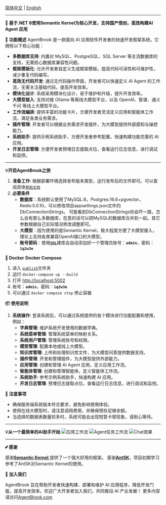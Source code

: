 [简体中文](https://github.com/ChenGan88/ZSN.AgentBrook/blob/main/README.md) | [English](https://github.com/ChenGan88/ZSN.AgentBrook/blob/main/README/README-en.md)

* * *

**🚀 基于.NET 8使用Semantic Kernel为核心开发，支持国产信创，高效构建AI Agent 应用**

**🔧 功能概述**
AgentBrook 是一款面向 AI 应用软件开发者的快速开发框架系统，它拥有以下核心功能：
* **多数据库支持**: 内置对 MySQL、PostgreSQL、SQL Server 等主流数据库的支持，无需担心数据库兼容性问题。
* **框架模板化**: 允许开发者自定义生成框架模板，提高代码可读性和可维护性，减少重复代码编写。
* **高效无代码开发**: 通过无代码操作界面，开发者可以快速定义 AI Agent 的工作流，无需关注基础代码，提高开发效率。
* **模块化设计**: 系统采用模块化设计，易于维护和升级，提升开发效率。
* **大模型接入**: 支持对接 Ollama 等离线大模型平台，以及 OpenAI、智谱、通义千问 等线上大模型平台。
* **工作流编排**: 提供丰富的功能卡片，方便开发者灵活定义应用和智能体工作流，满足各类业务需求。
* **插件管理**: 开发者可以根据业务需求开发插件，为大模型提供外部感知与操控能力。
* **系统助手**: 提供示例系统助手，方便开发者参考配置，快速构建功能完善的 AI 应用。
* **开发日志管理**: 方便开发者预埋日志提取点位，查看运行日志信息，进行调试和监控。

* * *
**💡开启AgentBrook之旅**
1. **准备工作**: 根据部署环境选择发布版本类型，运行发布后的文件即可。可以查阅具体[`帮助文档`](https://agentbrook.com/docs/examples/index.html)
2. **必要条件**
    * **数据库**：系统默认使用了MySQL:8，Postgres:16.6+pgvector，Redis:5.0.10，可以修改项目appsettings.json文件的DbConnectionStrings。
    可能看到DbConnectionStrings你会吓一跳，怎么会有那么多数据库，在意的话可以把MySQL的数据库合并到一起。其它参数根据自己实际情况修改调整即可。
    * **大模型**：因为使用的是Semantic Kernel，极大程度方便了大模型接入，理论上支持各类兼容OpenAI接口的大模型。
    * **账号密码**：使用[**`SQL`**](https://github.com/ChenGan88/ZSN.AgentBrook/tree/main/DB_SQL/mysql)建库会自动添加好一个管理员账号：**`admin`**，密码：**`1q2w3e`**

**🐳 Docker**
**Docker Compose**

1. 进入 [`publish`](https://github.com/ChenGan88/ZSN.AgentBrook/tree/main/publish)文件夹
2. 运行 `docker-compose up --build`
3. 打开 [http://localhost:5002](http://localhost:5002)
4. 账号：**`admin`**，密码：**`1q2w3e`**
5. 可以通过 `docker compose stop` 停止容器

**📦 使用说明**
1. **系统操作**: 登录系统后，可以通过系统提供的各个模块进行功能配置和使用，例如：
    * **字典管理**: 维护系统开发使用的数据字典。
    * **系统菜单管理**: 管理系统菜单的映射关系。
    * **系统用户管理**: 管理系统账号和权限。
    * **模型管理**: 配置本地或线上大模型。
    * **知识库管理**: 上传和处理知识库文件，为大模型问答提供数据支持。
    * **插件管理**: 开发和管理插件，为大模型提供外部能力。
    * **应用管理**: 创建和管理 AI Agent 应用，定义应用工作流。
    * **智能体管理**: 创建和管理智能体，定义智能体工作流。
    * **系统助手**: 参考示例系统助手，快速构建 AI 应用。
    * **开发日志管理**: 预埋日志提取点位，查看运行日志信息，进行调试和监控。
      
**🚧 注意事项**
* 确保服务端系统版本符合要求，避免影响使用体验。
* 使用在线大模型时，请注意调用费用，并确保预存足够余额。
* 当选择的数据表数量较多时，系统可能会出现短暂卡顿现象，请耐心等待。
  
***
**💡从一个最简单的AI助手开始**
![应用工作流](https://github.com/ChenGan88/ZSN.AgentBrook/blob/main/README/pic_001.png)
![Agent任务工作流](https://github.com/ChenGan88/ZSN.AgentBrook/blob/main/README/pic_002.png)
![Chat效果](https://github.com/ChenGan88/ZSN.AgentBrook/blob/main/README/pic_003.png)

***

**💕 感谢**

   感谢[**Semantic Kernel**](https://github.com/microsoft/semantic-kernel),提供了一个强大好用的框架。
   感谢[**AntSK**](https://github.com/AIDotNet/AntSK)，项目初期学习参考了AntSK对Semantic Kernel的使用。


**🌟 加入我们**

AgentBrook 旨在帮助开发者快速构建、部署和维护 AI 应用程序，降低开发门槛，提高开发效率。欢迎广大开发者加入我们，共同推动 AI 产业发展！
更多内容请访问[AgentBrook.com](https://agentbrook.com/)
